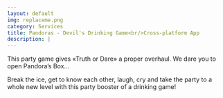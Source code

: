 ```yaml
---
layout: default
img: replaceme.png
category: Services
title: Pandoras - Devil's Drinking Game<br/>Cross-platform App
description: |
---
```

This party game gives «Truth or Dare» a proper overhaul. We dare you to open Pandora’s Box…

Break the ice, get to know each other, laugh, cry and take the party to a whole new level with this party booster of a drinking game!